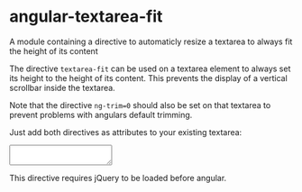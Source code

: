 # angular-textarea-fit

A module containing a directive to automaticly resize a textarea to always fit the height of its content

The directive `textarea-fit` can be used on a textarea element to always set its 
height to the height of its content. This prevents the display of a vertical
scrollbar inside the textarea.

Note that the directive `ng-trim=0` should also be set on that textarea to 
prevent problems with angulars default trimming.

Just add both directives as attributes to your existing textarea:

  <textarea ng-model="yourModel" ng-trim="0" textarea-fit></textarea>

This directive requires jQuery to be loaded before angular.
